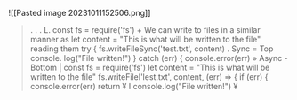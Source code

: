 ![[Pasted image 20231011152506.png]]
> . . . L. const fs = require('fs') + We can write to files in a similar manner as let content = "This is what will be written to the file" reading them try { fs.writeFileSync('test.txt', content) . Sync = Top console. log("File written!") } catch (err) { console.error(err) » Async - Bottom | const fs = require('fs') let content = "This is what will be written to the file" fs.writeFileI'lest.txt', content, (err) => { if (err) { console.error(err) return ¥ I console.log("File written!") ¥